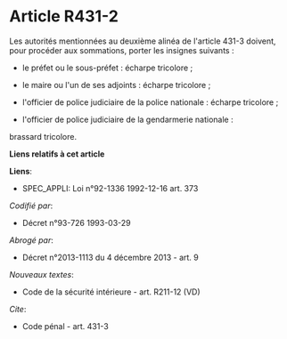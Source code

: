 # Article R431-2

Les autorités mentionnées au deuxième alinéa de l'article 431-3 doivent, pour procéder aux sommations, porter les insignes
suivants :

- le préfet ou le sous-préfet : écharpe tricolore ;

- le maire ou l'un de ses adjoints : écharpe tricolore ;

- l'officier de police judiciaire de la police nationale : écharpe tricolore ;

- l'officier de police judiciaire de la gendarmerie nationale : 

brassard tricolore.

**Liens relatifs à cet article**

**Liens**:

  - SPEC_APPLI: Loi n°92-1336 1992-12-16 art. 373

_Codifié par_:

  - Décret n°93-726 1993-03-29

_Abrogé par_:

  - Décret n°2013-1113 du 4 décembre 2013 - art. 9

_Nouveaux textes_:

  - Code de la sécurité intérieure - art. R211-12 (VD)

_Cite_:

  - Code pénal - art. 431-3
